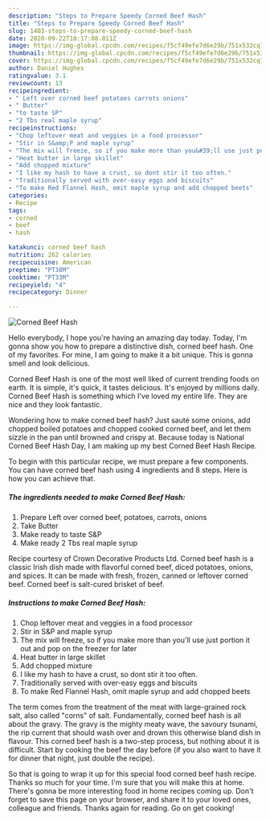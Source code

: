 ```yaml
---
description: "Steps to Prepare Speedy Corned Beef Hash"
title: "Steps to Prepare Speedy Corned Beef Hash"
slug: 1403-steps-to-prepare-speedy-corned-beef-hash
date: 2020-09-22T10:17:08.011Z
image: https://img-global.cpcdn.com/recipes/f5cf49efe7d6e29b/751x532cq70/corned-beef-hash-recipe-main-photo.jpg
thumbnail: https://img-global.cpcdn.com/recipes/f5cf49efe7d6e29b/751x532cq70/corned-beef-hash-recipe-main-photo.jpg
cover: https://img-global.cpcdn.com/recipes/f5cf49efe7d6e29b/751x532cq70/corned-beef-hash-recipe-main-photo.jpg
author: Daniel Hughes
ratingvalue: 3.1
reviewcount: 13
recipeingredient:
- " Left over corned beef potatoes carrots onions"
- " Butter"
- "to taste SP"
- "2 Tbs real maple syrup"
recipeinstructions:
- "Chop leftover meat and veggies in a food processor"
- "Stir in S&amp;P and maple syrup"
- "The mix will freeze, so if you make more than you&#39;ll use just portion it out and pop on the freezer for later"
- "Heat butter in large skillet"
- "Add chopped mixture"
- "I like my hash to have a crust, so dont stir it too often."
- "Traditionally served with over-easy eggs and biscuits"
- "To make Red Flannel Hash, omit maple syrup and add chopped beets"
categories:
- Recipe
tags:
- corned
- beef
- hash

katakunci: corned beef hash 
nutrition: 262 calories
recipecuisine: American
preptime: "PT38M"
cooktime: "PT33M"
recipeyield: "4"
recipecategory: Dinner

---
```



![Corned Beef Hash](https://img-global.cpcdn.com/recipes/f5cf49efe7d6e29b/751x532cq70/corned-beef-hash-recipe-main-photo.jpg)

Hello everybody, I hope you're having an amazing day today. Today, I'm gonna show you how to prepare a distinctive dish, corned beef hash. One of my favorites. For mine, I am going to make it a bit unique. This is gonna smell and look delicious.

Corned Beef Hash is one of the most well liked of current trending foods on earth. It is simple, it's quick, it tastes delicious. It's enjoyed by millions daily. Corned Beef Hash is something which I've loved my entire life. They are nice and they look fantastic.

Wondering how to make corned beef hash? Just sauté some onions, add chopped boiled potatoes and chopped cooked corned beef, and let them sizzle in the pan until browned and crispy at. Because today is National Corned Beef Hash Day, I am making up my best Corned Beef Hash Recipe.


To begin with this particular recipe, we must prepare a few components. You can have corned beef hash using 4 ingredients and 8 steps. Here is how you can achieve that.

<!--inarticleads1-->

##### The ingredients needed to make Corned Beef Hash:

1. Prepare  Left over corned beef, potatoes, carrots, onions
1. Take  Butter
1. Make ready to taste S&amp;P
1. Make ready 2 Tbs real maple syrup


Recipe courtesy of Crown Decorative Products Ltd. Corned beef hash is a classic Irish dish made with flavorful corned beef, diced potatoes, onions, and spices. It can be made with fresh, frozen, canned or leftover corned beef. Corned beef is salt-cured brisket of beef. 

<!--inarticleads2-->

##### Instructions to make Corned Beef Hash:

1. Chop leftover meat and veggies in a food processor
1. Stir in S&amp;P and maple syrup
1. The mix will freeze, so if you make more than you&#39;ll use just portion it out and pop on the freezer for later
1. Heat butter in large skillet
1. Add chopped mixture
1. I like my hash to have a crust, so dont stir it too often.
1. Traditionally served with over-easy eggs and biscuits
1. To make Red Flannel Hash, omit maple syrup and add chopped beets


The term comes from the treatment of the meat with large-grained rock salt, also called &#34;corns&#34; of salt. Fundamentally, corned beef hash is all about the gravy. The gravy is the mighty meaty wave, the savoury tsunami, the rip current that should wash over and drown this otherwise bland dish in flavour. This corned beef hash is a two-step process, but nothing about it is difficult. Start by cooking the beef the day before (if you also want to have it for dinner that night, just double the recipe). 

So that is going to wrap it up for this special food corned beef hash recipe. Thanks so much for your time. I'm sure that you will make this at home. There's gonna be more interesting food in home recipes coming up. Don't forget to save this page on your browser, and share it to your loved ones, colleague and friends. Thanks again for reading. Go on get cooking!
